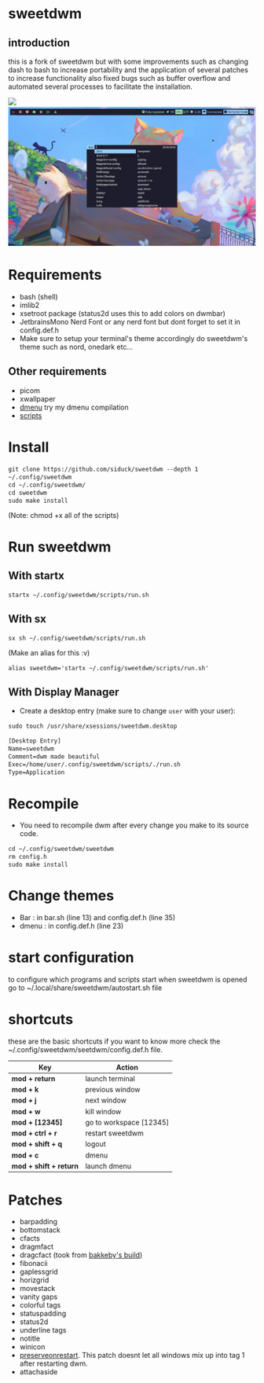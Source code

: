 # sweetdwm 

## introduction 
this is a fork of sweetdwm but with some improvements such as changing dash to bash to increase portability and the application of several patches to increase functionality also fixed bugs such as buffer overflow and automated several processes to facilitate the installation.

<img src="https://github.com/SweetMask4/sweetdwm/blob/screenshots/screenshots/default.png?raw=true">
<img src="https://github.com/SweetMask4/dotfiles/blob/screenshot/dmenu.png?raw=true">

# Requirements

- bash (shell)
- imlib2 
- xsetroot package (status2d uses this to add colors on dwmbar)
- JetbrainsMono Nerd Font or any nerd font but dont forget to set it in config.def.h
- Make sure to setup your terminal's theme accordingly do sweetdwm's theme such as nord, onedark etc...

## Other requirements
- picom
- xwallpaper
- [dmenu](https://github.com/SweetMask4/dmenu) try my dmenu compilation
- [scripts](https://github.com/SweetMask4/scripts)

# Install

```
git clone https://github.com/siduck/sweetdwm --depth 1  ~/.config/sweetdwm
cd ~/.config/sweetdwm/
cd sweetdwm
sudo make install
```
(Note: chmod +x all of the scripts)

# Run sweetdwm

## With startx

```shell
startx ~/.config/sweetdwm/scripts/run.sh
```

## With sx

```shell
sx sh ~/.config/sweetdwm/scripts/run.sh
```

(Make an alias for this :v)

```shell
alias sweetdwm='startx ~/.config/sweetdwm/scripts/run.sh'
```

## With Display Manager

- Create a desktop entry (make sure to change `user` with your user):

```shell
sudo touch /usr/share/xsessions/sweetdwm.desktop  
```

```
[Desktop Entry]
Name=sweetdwm
Comment=dwm made beautiful 
Exec=/home/user/.config/sweetdwm/scripts/./run.sh 
Type=Application 
```
# Recompile

- You need to recompile dwm after every change you make to its source code.

```
cd ~/.config/sweetdwm/sweetdwm
rm config.h
sudo make install
```
# Change themes

- Bar  : in bar.sh (line 13) and config.def.h (line 35)
- dmenu : in config.def.h (line 23)

# start configuration
to configure which programs and scripts start when sweetdwm is opened go to ~/.local/share/sweetdwm/autostart.sh file

# shortcuts 
these are the basic shortcuts if you want to know more check the ~/.config/sweetdwm/seetdwm/config.def.h file.

| Key                      | Action                  |
|--------------------------|-------------------------|
| **mod + return**         | launch terminal         |
| **mod + k**              | previous window         |
| **mod + j**              | next window             |
| **mod + w**              | kill window             |
| **mod + [12345]**        | go to workspace [12345] |
| **mod + ctrl + r**       | restart sweetdwm        |
| **mod + shift + q**      | logout                  |
| **mod + c**              | dmenu                    |
| **mod + shift + return** | launch dmenu            |

# Patches

- barpadding 
- bottomstack
- cfacts
- dragmfact 
- dragcfact (took from [bakkeby's build](https://github.com/bakkeby/dwm-flexipatch))
- fibonacii
- gaplessgrid
- horizgrid
- movestack 
- vanity gaps
- colorful tags
- statuspadding 
- status2d
- underline tags
- notitle
- winicon
- [preserveonrestart](https://github.com/PhyTech-R0/dwm-phyOS/blob/master/patches/dwm-6.3-patches/dwm-preserveonrestart-6.3.diff). This patch doesnt let all windows mix up into tag 1 after restarting dwm.
- attachaside
